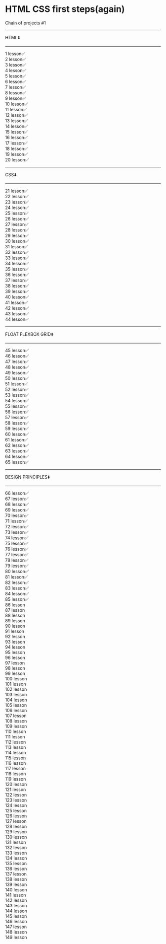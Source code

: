 # HTML CSS first steps(again)
Chain of projects #1  
***********
HTML⬇️
***********
1 lesson✅  
2 lesson✅  
3 lesson✅  
4 lesson✅  
5 lesson✅  
6 lesson✅  
7 lesson✅  
8 lesson✅  
9 lesson✅  
10 lesson✅  
11 lesson✅  
12 lesson✅  
13 lesson✅  
14 lesson✅  
15 lesson✅  
16 lesson✅  
17 lesson✅  
18 lesson✅  
19 lesson✅  
20 lesson✅  
***********
CSS⬇️
***********
21 lesson✅  
22 lesson✅  
23 lesson✅  
24 lesson✅  
25 lesson✅  
26 lesson✅  
27 lesson✅  
28 lesson✅  
29 lesson✅  
30 lesson✅  
31 lesson✅  
32 lesson✅  
33 lesson✅  
34 lesson✅  
35 lesson✅  
36 lesson✅  
37 lesson✅  
38 lesson✅  
39 lesson✅   
40 lesson✅  
41 lesson✅  
42 lesson✅  
43 lesson✅  
44 lesson✅  
***********
FLOAT FLEXBOX GRID⬇️
***********
45 lesson✅  
46 lesson✅  
47 lesson✅  
48 lesson✅  
49 lesson✅  
50 lesson✅  
51 lesson✅  
52 lesson✅  
53 lesson✅  
54 lesson✅  
55 lesson✅  
56 lesson✅  
57 lesson✅  
58 lesson✅  
59 lesson✅  
60 lesson✅  
61 lesson✅  
62 lesson✅  
63 lesson✅  
64 lesson✅  
65 lesson✅
***********
DESIGN PRINCIPLES⬇️
***********
66 lesson✅  
67 lesson✅  
68 lesson✅  
69 lesson✅  
70 lesson✅  
71 lesson✅  
72 lesson✅  
73 lesson✅  
74 lesson✅  
75 lesson✅  
76 lesson✅  
77 lesson✅  
78 lesson✅  
79 lesson✅  
80 lesson✅  
81 lesson✅  
82 lesson✅  
83 lesson✅  
84 lesson✅  
85 lesson✅  
86 lesson  
87 lesson  
88 lesson  
89 lesson  
90 lesson  
91 lesson  
92 lesson  
93 lesson  
94 lesson  
95 lesson  
96 lesson  
97 lesson  
98 lesson  
99 lesson  
100 lesson  
101 lesson  
102 lesson  
103 lesson  
104 lesson  
105 lesson  
106 lesson  
107 lesson  
108 lesson  
109 lesson  
110 lesson  
111 lesson  
112 lesson  
113 lesson  
114 lesson  
115 lesson  
116 lesson  
117 lesson  
118 lesson  
119 lesson  
120 lesson  
121 lesson  
122 lesson  
123 lesson  
124 lesson  
125 lesson  
126 lesson  
127 lesson  
128 lesson  
129 lesson  
130 lesson  
131 lesson  
132 lesson  
133 lesson  
134 lesson  
135 lesson  
136 lesson  
137 lesson  
138 lesson  
139 lesson  
140 lesson  
141 lesson  
142 lesson  
143 lesson  
144 lesson  
145 lesson  
146 lesson  
147 lesson  
148 lesson  
149 lesson  